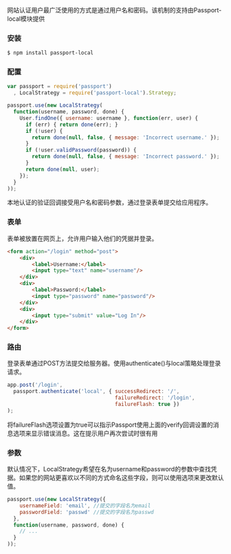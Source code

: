 网站认证用户最广泛使用的方式是通过用户名和密码。该机制的支持由Passport-local模块提供

### 安装

```bash
$ npm install passport-local
```

### 配置

```js
var passport = require('passport')
  , LocalStrategy = require('passport-local').Strategy;

passport.use(new LocalStrategy(
  function(username, password, done) {
    User.findOne({ username: username }, function(err, user) {
      if (err) { return done(err); }
      if (!user) {
        return done(null, false, { message: 'Incorrect username.' });
      }
      if (!user.validPassword(password)) {
        return done(null, false, { message: 'Incorrect password.' });
      }
      return done(null, user);
    });
  }
));
```

本地认证的验证回调接受用户名和密码参数，通过登录表单提交给应用程序。

### 表单

表单被放置在网页上，允许用户输入他们的凭据并登录。

```html
<form action="/login" method="post">
    <div>
        <label>Username:</label>
        <input type="text" name="username"/>
    </div>
    <div>
        <label>Password:</label>
        <input type="password" name="password"/>
    </div>
    <div>
        <input type="submit" value="Log In"/>
    </div>
</form>
```

### 路由

登录表单通过POST方法提交给服务器。使用authenticate\(\)与local策略处理登录请求。

```js
app.post('/login',
  passport.authenticate('local', { successRedirect: '/',
                                   failureRedirect: '/login',
                                   failureFlash: true })
);
```

将failureFlash选项设置为true可以指示Passport使用上面的verify回调设置的消息选项来显示错误消息。这在提示用户再次尝试时很有用

### 参数

默认情况下，LocalStrategy希望在名为username和password的参数中查找凭据。如果您的网站更喜欢以不同的方式命名这些字段，则可以使用选项来更改默认值。

```js
passport.use(new LocalStrategy({
    usernameField: 'email', //提交的字段名为email
    passwordField: 'passwd' //提交的字段名为passwd
  },
  function(username, password, done) {
    // ...
  }
));
```



